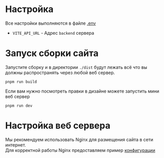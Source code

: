 # Настройка

Все настройки выполняются в файле [.env](https://github.com/AuroraTeam/EasyCabinet/blob/master/packages/frontend/.env)

- `VITE_API_URL` - Адрес `backend` сервера

# Запуск сборки сайта

Запустите сборку и в директории `./dist` будут лежать всё что вы должны распространять через любой веб сервер.

```
pnpm run build
```

Если вам нужно посмотреть правки в дизайне можете запустить мини веб сервер

```
pnpm run dev
```

# Настройка веб сервера

Мы рекомендуем использовать Nginx для размещения сайта в сети интернет.\
Для корректной работы Nginx предоставляем пример [конфигурации](https://github.com/AuroraTeam/EasyCabinet/blob/master/packages/frontend/nginx.conf)
